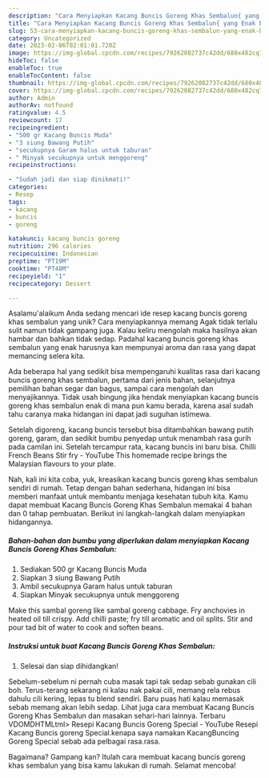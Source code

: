 ```yaml
---
description: "Cara Menyiapkan Kacang Buncis Goreng Khas Sembalun{ yang Enak Banget"
title: "Cara Menyiapkan Kacang Buncis Goreng Khas Sembalun{ yang Enak Banget"
slug: 53-cara-menyiapkan-kacang-buncis-goreng-khas-sembalun-yang-enak-banget
category: Uncategorized
date: 2023-02-06T02:01:01.720Z
image: https://img-global.cpcdn.com/recipes/79262082737c42dd/680x482cq70/kacang-buncis-goreng-khas-sembalun-foto-resep-utama.jpg
hideToc: false
enableToc: true
enableTocContent: false
thumbnail: https://img-global.cpcdn.com/recipes/79262082737c42dd/680x482cq70/kacang-buncis-goreng-khas-sembalun-foto-resep-utama.jpg
cover: https://img-global.cpcdn.com/recipes/79262082737c42dd/680x482cq70/kacang-buncis-goreng-khas-sembalun-foto-resep-utama.jpg
author: Admin
authorAv: notfound
ratingvalue: 4.5
reviewcount: 17
recipeingredient:
- "500 gr Kacang Buncis Muda"
- "3 siung Bawang Putih"
- "secukupnya Garam halus untuk taburan"
- " Minyak secukupnya untuk menggoreng"
recipeinstructions:

- "Sudah jadi dan siap dinikmati!"
categories:
- Resep
tags:
- kacang
- buncis
- goreng

katakunci: kacang buncis goreng 
nutrition: 296 calories
recipecuisine: Indonesian
preptime: "PT19M"
cooktime: "PT48M"
recipeyield: "1"
recipecategory: Dessert

---
```



Asalamu'alaikum Anda sedang mencari ide resep kacang buncis goreng khas sembalun yang unik? Cara menyiapkannya memang Agak tidak terlalu sulit namun tidak gampang juga. Kalau keliru mengolah maka hasilnya akan hambar dan bahkan tidak sedap. Padahal kacang buncis goreng khas sembalun yang enak harusnya kan mempunyai aroma dan rasa yang dapat memancing selera kita.


Ada beberapa hal yang sedikit bisa mempengaruhi kualitas rasa dari kacang buncis goreng khas sembalun, pertama dari jenis bahan, selanjutnya pemilihan bahan segar dan bagus, sampai cara mengolah dan menyajikannya. Tidak usah bingung jika hendak menyiapkan kacang buncis goreng khas sembalun enak di mana pun kamu berada, karena asal sudah tahu caranya maka hidangan ini dapat jadi suguhan istimewa.

Setelah digoreng, kacang buncis tersebut bisa ditambahkan bawang putih goreng, garam, dan sedikit bumbu penyedap untuk menambah rasa gurih pada camilan ini. Setelah tercampur rata, kacang buncis ini baru bisa. Chilli French Beans Stir fry - YouTube This homemade recipe brings the Malaysian flavours to your plate.


Nah, kali ini kita coba, yuk, kreasikan kacang buncis goreng khas sembalun sendiri di rumah. Tetap dengan bahan sederhana, hidangan ini bisa memberi manfaat untuk membantu menjaga kesehatan tubuh kita. Kamu dapat membuat Kacang Buncis Goreng Khas Sembalun memakai 4 bahan dan 0 tahap pembuatan. Berikut ini langkah-langkah dalam menyiapkan hidangannya.

<!--inarticleads1-->

##### Bahan-bahan dan bumbu yang diperlukan dalam menyiapkan Kacang Buncis Goreng Khas Sembalun:

1. Sediakan 500 gr Kacang Buncis Muda
1. Siapkan 3 siung Bawang Putih
1. Ambil secukupnya Garam halus untuk taburan
1. Siapkan  Minyak secukupnya untuk menggoreng


Make this sambal goreng like sambal goreng cabbage. Fry anchovies in heated oil till crispy. Add chilli paste; fry till aromatic and oil splits. Stir and pour tad bit of water to cook and soften beans. 

<!--inarticleads2-->

##### Instruksi untuk buat Kacang Buncis Goreng Khas Sembalun:


1. Selesai dan siap dihidangkan!

Sebelum-sebelum ni pernah cuba masak tapi tak sedap sebab gunakan cili boh. Terus-terang sekarang ni kalau nak pakai cili, memang rela rebus dahulu cili kering, lepas tu blend sendiri. Baru puas hati kalau memasak sebab memang akan lebih sedap. Lihat juga cara membuat Kacang Buncis Goreng Khas Sembalun dan masakan sehari-hari lainnya. Terbaru VDOMDHTMLtml&gt; Resepi Kacang Buncis Goreng Special - YouTube Resepi Kacang Buncis goreng Special.kenapa saya namakan KacangBuncing Goreng Special sebab ada pelbagai rasa.rasa. 

Bagaimana? Gampang kan? Itulah cara membuat kacang buncis goreng khas sembalun yang bisa kamu lakukan di rumah. Selamat mencoba!
